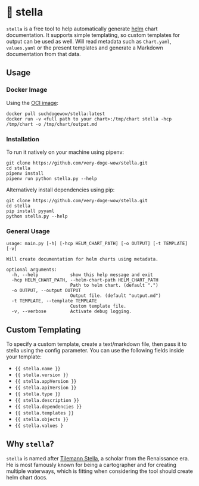 # 💫 stella

`stella` is a free tool to help automatically generate
[helm](https://helm.sh/) chart documentation.
It supports simple templating, so custom templates for output can be used as well.
Will read metadata such as `Chart.yaml`, `values.yaml` or the present templates and generate
a Markdown documentation from that data.

## Usage

### Docker Image
Using the [OCI image](https://hub.docker.com/r/suchdogewow/stella):
````shell
docker pull suchdogewow/stella:latest
docker run -v <full path to your chart>:/tmp/chart stella -hcp /tmp/chart -o /tmp/chart/output.md
````

### Installation
To run it natively on your machine using pipenv:
```shell
git clone https://github.com/very-doge-wow/stella.git
cd stella
pipenv install
pipenv run python stella.py --help
```

Alternatively install dependencies using pip:
```shell
git clone https://github.com/very-doge-wow/stella.git
cd stella
pip install pyyaml
python stella.py --help
```

### General Usage

```
usage: main.py [-h] [-hcp HELM_CHART_PATH] [-o OUTPUT] [-t TEMPLATE] [-v]

Will create documentation for helm charts using metadata.

optional arguments:
  -h, --help            show this help message and exit
  -hcp HELM_CHART_PATH, --helm-chart-path HELM_CHART_PATH
                        Path to helm chart. (default ".")
  -o OUTPUT, --output OUTPUT
                        Output file. (default "output.md")
  -t TEMPLATE, --template TEMPLATE
                        Custom template file.
  -v, --verbose         Activate debug logging.
```

## Custom Templating
To specify a custom template, create a text/markdown file, then pass it to stella
using the config parameter.
You can use the following fields inside your template:

* `{{ stella.name }}`
* `{{ stella.version }}`
* `{{ stella.appVersion }}`
* `{{ stella.apiVersion }}`
* `{{ stella.type }}`
* `{{ stella.description }}`
* `{{ stella.dependencies }}`
* `{{ stella.templates }}`
* `{{ stella.objects }}`
* `{{ stella.values }`

## Why `stella`?
`stella` is named after [Tilemann Stella](https://de.wikipedia.org/wiki/Tilemann_Stella), a scholar from the Renaissance era.
He is most famously known for being a cartographer and for creating
multiple waterways, which is fitting when considering the tool should 
create helm chart docs.